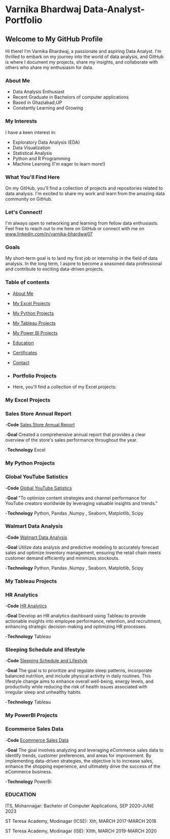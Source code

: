 # Varnika Bhardwaj Data-Analyst-Portfolio
## Welcome to My GitHub Profile 

Hi there! I'm Varnika Bhardwaj, a passionate and aspiring Data Analyst. I'm thrilled to embark on my journey into the world of data analysis, and GitHub is where I document my projects, share my insights, and collaborate with others who share my enthusiasm for data.

### About Me
<a Table of content="about-me"></a>

-  Data Analysis Enthusiast
-  Recent Graduate in Bachelors of computer applications
-  Based in Ghaziabad,UP
-  Constantly Learning and Growing

### My Interests

I have a keen interest in:

- Exploratory Data Analysis (EDA)
- Data Visualization
- Statistical Analysis
- Python and R Programming
- Machine Learning (I'm eager to learn more!)

### What You'll Find Here

On my GitHub, you'll find a collection of projects and repositories related to data analysis. I'm excited to share my work and learn from the amazing data community on GitHub.

### Let's Connect!

I'm always open to networking and learning from fellow data enthusiasts. Feel free to reach out to me here on GitHub or connect with me on www.linkedin.com/in/varnika-bhardwaj07

### Goals

My short-term goal is to land my first job or internship in the field of data analysis. In the long term, I aspire to become a seasoned data professional and contribute to exciting data-driven projects.

### Table of contents
- [About Me](#About-Me)
- [My Excel Projects](#my-excel-projects)
- [My Python Projects](#my-python-projects)
- [My Tableau Projects](#my-tableau-projects)
- [My Power BI Projects](#my-power-bi-projects)
- [Education](#education)
- [Certificates](#certificates)
- [Contact](#contact)

- ### Portfolio Projects
-  Here, you'll find a collection of my Excel projects:
  ### My Excel Projects
  
  ### Sales Store Annual Report
  
 -**Code** [Sales Store Annual Report](https://github.com/varnika0709/Sales-store-Annual-report-2022-using-excel)

 -**Goal** Created a comprehensive annual report that provides a clear overview of the store's sales performance throughout the year.
  
 -**Technology** Excel
 

 ### My Python Projects
 
 ### Global YouTube Satistics
   
 -**Code** [Global YouTube Satistics](https://github.com/varnika0709/Global-Youtube-satistics-using-python)
  
 -**Goal** "To optimize content strategies and channel performance for YouTube creators worldwide by leveraging valuable insights and trends."
   
 -**Technology** Python, Pandas ,Numpy , Seaborn, Matplotlib, Scipy
   
 ### Walmart Data Analysis

 -**Code** [Walmart Data Analysis](https://github.com/varnika0709/walmart-Data-analysis-using-python)
  
 -**Goal** Utilize data analysis and predictive modeling to accurately forecast sales and optimize inventory management, ensuring the retail chain meets customer demand efficiently 
           and minimizes stockouts.

 -**Technology** Python, Pandas ,Numpy , Seaborn, Matplotlib, Scipy
   
 ### My Tableau Projects
 
 ### HR Analytics

 -**Code** [HR Analytics](https://public.tableau.com/views/HRanalyticsdashboard_16886703915220/HRanalyticsdashboard?:language=en-US&publish=yes&:display_count=n&:origin=viz_share_link)

 -**Goal**  Develop an HR analytics dashboard using Tableau to provide actionable insights into employee performance, retention, and recruitment, enhancing strategic decision-making 
  and optimizing HR processes.

 -**Technology** Tableau
 
 ### Sleeping Schedule and lifestyle

-**Code** [Sleeping Schedule and Lifestyle](https://public.tableau.com/views/SleephealthandlifestyleDashboard/Dashboard1?:language=en-US&publish=yes&:display_count=n&:origin=viz_share_link)

-**Goal**  The goal is to prioritize and regulate sleep patterns, incorporate balanced nutrition, and include physical activity in daily routines. This lifestyle change aims to 
 enhance overall well-being, energy levels, and productivity while reducing the risk of health issues associated with irregular sleep and unhealthy habits.
 
-**Technology** Tableau 
### My PowerBI Projects

### Ecommerce Sales Data

-**Code** [Ecommerce Sales Data](https://github.com/varnika0709/Ecommerce-Sales-Dashboard-using-PowerBI)

-**Goal** The goal involves analyzing and leveraging eCommerce sales data to identify trends, customer preferences, and areas for improvement. By implementing data-driven strategies, the objective is to increase sales, enhance the shopping experience, and ultimately drive the success of the eCommerce business.

-**Technology** PowerBi

### EDUCATION

 ITS, Mohannagar: Bachelor of Computer Applications, SEP 2020-JUNE 2023

 ST Teresa Academy, Modinagar (ICSE): Xth, MARCH 2017-MARCH 2018

 ST Teresa Academy, Modinagar (ISE): XIIth, MARCH 2019-MARCH 2020


       
     
     
    
   
   

















